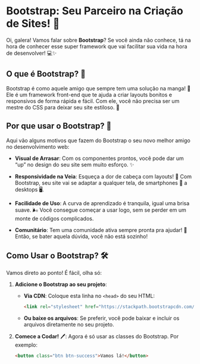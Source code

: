 # Bootstrap: Seu Parceiro na Criação de Sites! 🚀

Oi, galera! Vamos falar sobre **Bootstrap**? Se você ainda não conhece, tá na hora de conhecer esse super framework que vai facilitar sua vida na hora de desenvolver! 💻✨

## O que é Bootstrap? 🤔

Bootstrap é como aquele amigo que sempre tem uma solução na manga! 🎩 Ele é um framework front-end que te ajuda a criar layouts bonitos e responsivos de forma rápida e fácil. Com ele, você não precisa ser um mestre do CSS para deixar seu site estiloso. 🎨

## Por que usar o Bootstrap? 🤩

Aqui vão alguns motivos que fazem do Bootstrap o seu novo melhor amigo no desenvolvimento web:

- **Visual de Arrasar**: Com os componentes prontos, você pode dar um “up” no design do seu site sem muito esforço. ✨

- **Responsividade na Veia**: Esqueça a dor de cabeça com layouts! 🤯 Com Bootstrap, seu site vai se adaptar a qualquer tela, de smartphones 📱 a desktops 🖥️.

- **Facilidade de Uso**: A curva de aprendizado é tranquila, igual uma brisa suave. 🌬️ Você consegue começar a usar logo, sem se perder em um monte de códigos complicados.

- **Comunitário**: Tem uma comunidade ativa sempre pronta pra ajudar! 👥 Então, se bater aquela dúvida, você não está sozinho!

## Como Usar o Bootstrap? 🛠️

Vamos direto ao ponto! É fácil, olha só:

1. **Adicione o Bootstrap ao seu projeto**:
   - **Via CDN**: Coloque esta linha no `<head>` do seu HTML:
     ```html
     <link rel="stylesheet" href="https://stackpath.bootstrapcdn.com/bootstrap/4.5.2/css/bootstrap.min.css">
     ```

   - **Ou baixe os arquivos**: Se preferir, você pode baixar e incluir os arquivos diretamente no seu projeto.

2. **Comece a Codar!** 🖊️: Agora é só usar as classes do Bootstrap. Por exemplo:
   ```html
   <button class="btn btn-success">Vamos lá!</button>
